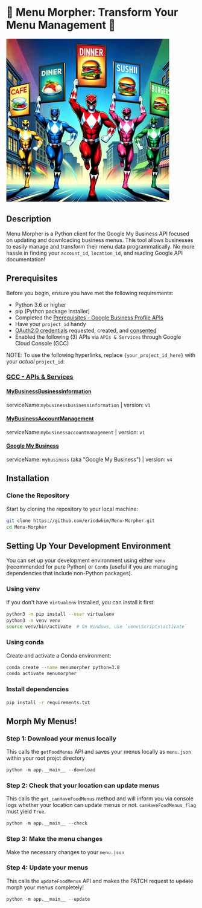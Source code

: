 # 🌟 Menu Morpher: Transform Your Menu Management 🌟

![img.png](asset/menu_morpher.png)
## Description

Menu Morpher is a Python client for the Google My Business API focused on updating and downloading business menus. This tool allows businesses to easily manage and transform their menu data programmatically. No more hassle in finding your `account_id`, `location_id`, and reading Google API documentation! 

## Prerequisites

Before you begin, ensure you have met the following requirements:

- Python 3.6 or higher
- pip (Python package installer)
- Completed the [Prerequisites - Google Business Profile APIs](https://developers.google.com/my-business/content/prereqs)
- Have your `project_id` handy
- [OAuth2.0 credentials](https://developers.google.com/my-business/content/basic-setup#request-client-id) requested, created, and [consented](https://console.cloud.google.com/apis/credentials/consent?project={your_project_id_here})
- Enabled the following (3) APIs via `APIs & Services` through Google Cloud Console (GCC)

NOTE: To use the following hyperlinks, replace `{your_project_id_here}` with your _actual_ `project_id`:

### [GCC - APIs & Services](https://console.cloud.google.com/apis/dashboard?project={your_project_id_here})

#### [MyBusinessBusinessInformation](https://console.cloud.google.com/apis/api/mybusinessbusinessinformation.googleapis.com/metrics?project={your_project_id_here})
serviceName:`mybusinessbusinessinformation` |
version: `v1`
#### [MyBusinessAccountManagement](https://console.cloud.google.com/apis/api/mybusinessaccountmanagement.googleapis.com/metrics?project={your_project_id_here})
serviceName:`mybusinessaccountmanagement` |
version: `v1`
#### [Google My Business](https://console.cloud.google.com/apis/api/mybusiness.googleapis.com/quotas?project={your_project_id_here}) 
serviceName: `mybusiness` (aka "Google My Business") |
version: `v4`


## Installation

### Clone the Repository

Start by cloning the repository to your local machine:

```bash
git clone https://github.com/ericdwkim/Menu-Morpher.git
cd Menu-Morpher
```

## Setting Up Your Development Environment

You can set up your development environment using either `venv` (recommended for pure Python) or `Conda` (useful if you are managing dependencies that include non-Python packages).

### Using venv

If you don't have `virtualenv` installed, you can install it first:

```bash
python3 -m pip install --user virtualenv
python3 -m venv venv
source venv/bin/activate  # On Windows, use `venv\Scripts\activate`
```

### Using conda

Create and activate a Conda environment:

```bash
conda create --name menumorpher python=3.8
conda activate menumorpher
```

### Install dependencies

```bash
pip install -r requirements.txt
```

## Morph My Menus!

### Step 1: Download your menus locally

This calls the `getFoodMenus` API and saves your menus locally as `menu.json` within your root projct directory
```python
python -m app.__main__ --download
```

### Step 2: Check that your location can update menus

This calls the `get_canHaveFoodMenus` method and will inform you via console logs whether your location can update menus or not. `canHaveFoodMenus_flag` must yield `True`.

```python
python -m app.__main__ --check
```
### Step 3: Make the menu changes
Make the necessary changes to your `menu.json`

### Step 4: Update your menus
This calls the `updateFoodMenus` API and makes the PATCH request to ~~update~~ morph your menus completely!
```python
python -m app.__main__ --update
```

